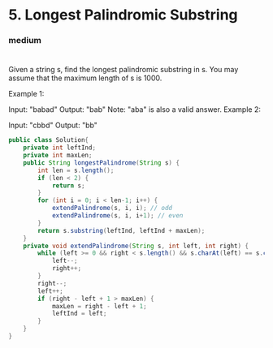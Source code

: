 # 5. Longest Palindromic Substring
### medium
# 

Given a string s, find the longest palindromic substring in s. You may assume that the maximum length of s is 1000.

Example 1:

Input: "babad"
Output: "bab"
Note: "aba" is also a valid answer.
Example 2:

Input: "cbbd"
Output: "bb"
```java
public class Solution{
    private int leftInd;
    private int maxLen;
    public String longestPalindrome(String s) {
        int len = s.length();
        if (len < 2) {
            return s;
        }
        for (int i = 0; i < len-1; i++) {
            extendPalindrome(s, i, i); // odd
            extendPalindrome(s, i, i+1); // even
        }
        return s.substring(leftInd, leftInd + maxLen);
    }
    private void extendPalindrome(String s, int left, int right) {
        while (left >= 0 && right < s.length() && s.charAt(left) == s.charAt(right)) {
            left--;
            right++;
        }
        right--;
        left++;
        if (right - left + 1 > maxLen) {
            maxLen = right - left + 1;
            leftInd = left;
        }
    }
}
